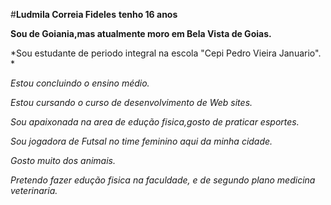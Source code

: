 #**Ludmila Correia Fideles**
**tenho 16 anos**

**Sou de Goiania,mas atualmente moro em Bela Vista de Goias.**

*Sou estudante de periodo integral na escola "Cepi Pedro Vieira Januario". *

*Estou concluindo o ensino médio.*

*Estou cursando o curso de desenvolvimento de Web sites.*

*Sou apaixonada na area de edução fisica,gosto de praticar esportes.*

*Sou jogadora de Futsal no time feminino aqui da minha cidade.*

*Gosto muito dos animais.*

*Pretendo fazer edução fisica na faculdade, e de segundo plano medicina veterinaria.*
